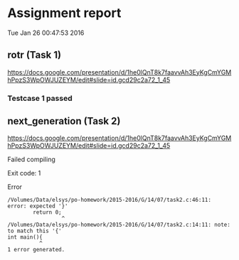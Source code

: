 # Assignment report
Tue Jan 26 00:47:53 2016
## rotr (Task 1)
https://docs.google.com/presentation/d/1he0lQnT8k7faavvAh3EyKgCmYGMhPpzS3WpOWJUZEYM/edit#slide=id.gcd29c2a72_1_45

### Testcase 1 passed
## next_generation (Task 2)
https://docs.google.com/presentation/d/1he0lQnT8k7faavvAh3EyKgCmYGMhPpzS3WpOWJUZEYM/edit#slide=id.gcd29c2a72_1_45

Failed compiling

Exit code: 1

Error
```
/Volumes/Data/elsys/po-homework/2015-2016/G/14/07/task2.c:46:11: error: expected '}'
        return 0;
                 ^
/Volumes/Data/elsys/po-homework/2015-2016/G/14/07/task2.c:14:11: note: to match this '{'
int main(){
          ^
1 error generated.

```


